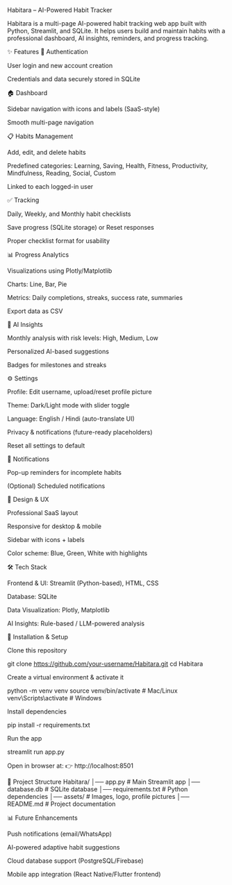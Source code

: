 Habitara – AI-Powered Habit Tracker

Habitara is a multi-page AI-powered habit tracking web app built with Python, Streamlit, and SQLite. It helps users build and maintain habits with a professional dashboard, AI insights, reminders, and progress tracking.

✨ Features
🔑 Authentication

User login and new account creation

Credentials and data securely stored in SQLite

🏠 Dashboard

Sidebar navigation with icons and labels (SaaS-style)

Smooth multi-page navigation

📋 Habits Management

Add, edit, and delete habits

Predefined categories: Learning, Saving, Health, Fitness, Productivity, Mindfulness, Reading, Social, Custom

Linked to each logged-in user

✅ Tracking

Daily, Weekly, and Monthly habit checklists

Save progress (SQLite storage) or Reset responses

Proper checklist format for usability

📊 Progress Analytics

Visualizations using Plotly/Matplotlib

Charts: Line, Bar, Pie

Metrics: Daily completions, streaks, success rate, summaries

Export data as CSV

🤖 AI Insights

Monthly analysis with risk levels: High, Medium, Low

Personalized AI-based suggestions

Badges for milestones and streaks

⚙️ Settings

Profile: Edit username, upload/reset profile picture

Theme: Dark/Light mode with slider toggle

Language: English / Hindi (auto-translate UI)

Privacy & notifications (future-ready placeholders)

Reset all settings to default

🔔 Notifications

Pop-up reminders for incomplete habits

(Optional) Scheduled notifications

🎨 Design & UX

Professional SaaS layout

Responsive for desktop & mobile

Sidebar with icons + labels

Color scheme: Blue, Green, White with highlights

🛠️ Tech Stack

Frontend & UI: Streamlit (Python-based), HTML, CSS

Database: SQLite

Data Visualization: Plotly, Matplotlib

AI Insights: Rule-based / LLM-powered analysis

🚀 Installation & Setup

Clone this repository

git clone https://github.com/your-username/Habitara.git
cd Habitara


Create a virtual environment & activate it

python -m venv venv
source venv/bin/activate    # Mac/Linux
venv\\Scripts\\activate     # Windows


Install dependencies

pip install -r requirements.txt


Run the app

streamlit run app.py


Open in browser at:
👉 http://localhost:8501

📂 Project Structure
Habitara/
│── app.py              # Main Streamlit app
│── database.db         # SQLite database
│── requirements.txt    # Python dependencies
│── assets/             # Images, logo, profile pictures
│── README.md           # Project documentation

📊 Future Enhancements

Push notifications (email/WhatsApp)

AI-powered adaptive habit suggestions

Cloud database support (PostgreSQL/Firebase)

Mobile app integration (React Native/Flutter frontend)
